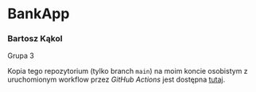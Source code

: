 # BankApp
### Bartosz Kąkol
Grupa 3

Kopia tego repozytorium (tylko branch `main`) na moim koncie osobistym z uruchomionym workflow przez _GitHub Actions_ jest dostępna [tutaj](https://github.com/bartosz-kakol/bank-app-test).